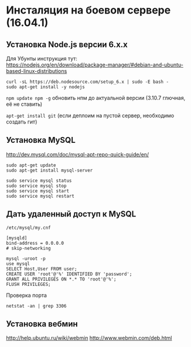 
Инсталяция на боевом сервере (16.04.1)
============================

Установка Node.js версии 6.х.х
-----------------------

Для Убунты инструкция тут:  
https://nodejs.org/en/download/package-manager/#debian-and-ubuntu-based-linux-distributions

```
curl -sL https://deb.nodesource.com/setup_6.x | sudo -E bash -
sudo apt-get install -y nodejs
```
`npm update npm -g`
обновить нпм до актуальной версии (3.10.7 глючная, её не ставить)



`apt-get install git` (если деплоим на пустой сервер, необходимо создать гит)


Установка MySQL
-----------------------

http://dev.mysql.com/doc/mysql-apt-repo-quick-guide/en/

```
sudo apt-get update
sudo apt-get install mysql-server 
```

```
sudo service mysql status
sudo service mysql stop
sudo service mysql start
sudo service mysql restart
```

Дать удаленный доступ к MySQL
-----------------------

```
/etc/mysql/my.cnf
```

```
[mysqld]
bind-address = 0.0.0.0
# skip-networking

mysql -uroot -p
use mysql
SELECT Host,User FROM user;
CREATE USER 'root'@'%' IDENTIFIED BY 'password';
GRANT ALL PRIVILEGES ON *.* TO 'root'@'%';
FLUSH PRIVILEGES;
```

Проверка порта
```
netstat -an | grep 3306
```

Установка вебмин
-----------------------

http://help.ubuntu.ru/wiki/webmin
http://www.webmin.com/deb.html


